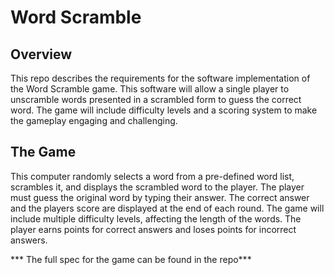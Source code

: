 # Word Scramble


## Overview
This repo describes the requirements for the software implementation of the Word Scramble 
game. This software will allow a single player to unscramble words presented in a scrambled form to 
guess the correct word. The game will include difficulty levels and a scoring system to make the 
gameplay engaging and challenging.

## The Game
This computer randomly selects a word from a pre-defined word list, scrambles it, and displays the 
scrambled word to the player. The player must guess the original word by typing their answer. The correct answer and the players score are displayed at the end of each round.
The game will include multiple difficulty levels, affecting the length of the words.
The player earns points for correct answers and loses points for incorrect answers. 

*** The full spec for the game can be found in the repo***
